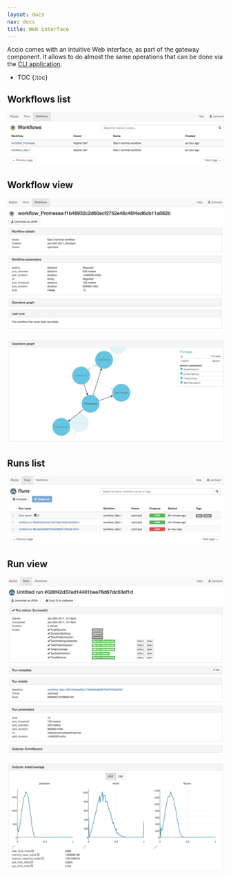 ```yaml
---
layout: docs
nav: docs
title: Web interface
---
```


Accio comes with an intuitive Web interface, as part of the gateway component.
It allows to do almost the same operations that can be done via the [CLI application](client/index.html).

* TOC
{:toc}

## Workflows list
![Workflows list](../images/ui/workflows.jpeg)

## Workflow view
![Workflow view](../images/ui/workflow.jpeg)

![Workflow graph](../images/ui/workflow_graph.jpeg)

## Runs list
![Runs list](../images/ui/runs.jpeg)

## Run view
![Run view](../images/ui/run.jpeg)

![Run outputs](../images/ui/run_outputs.jpeg)
